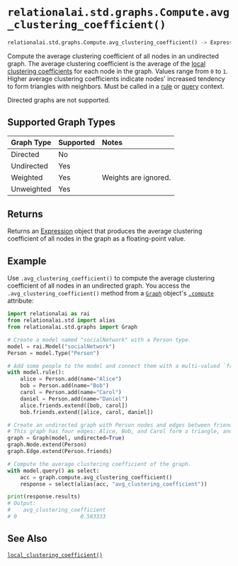 # `relationalai.std.graphs.Compute.avg_clustering_coefficient()`

```python
relationalai.std.graphs.Compute.avg_clustering_coefficient() -> Expression
```

Compute the average clustering coefficient of all nodes in an undirected graph.
The average clustering coefficient is the average of the
[local clustering coefficients](./local_clustering_coefficient.md) for each node in the graph.
Values range from `0` to `1`.
Higher average clustering coefficients indicate nodes' increased tendency to form triangles with neighbors.
Must be called in a [rule](../../../Model/rule.md) or [query](../../../Model/query.md) context.

Directed graphs are not supported.

## Supported Graph Types

| Graph Type | Supported | Notes |
| :--- | :--- | :------ |
| Directed | No |   |
| Undirected | Yes |   |
| Weighted | Yes | Weights are ignored. |
| Unweighted | Yes |   |

## Returns

Returns an [Expression](../../../Expression.md) object that produces
the average clustering coefficient of all nodes in the graph as a floating-point value.

## Example

Use `.avg_clustering_coefficient()` to compute the average clustering coefficient of all nodes in an undirected graph.
You access the `.avg_clustering_coefficient()` method from a [`Graph`](../Graph.md) object's
[`.compute`](../Graph/compute.md) attribute:

```python
import relationalai as rai
from relationalai.std import alias
from relationalai.std.graphs import Graph

# Create a model named "socialNetwork" with a Person type.
model = rai.Model("socialNetwork")
Person = model.Type("Person")

# Add some people to the model and connect them with a multi-valued `friend` property.
with model.rule():
    alice = Person.add(name="Alice")
    bob = Person.add(name="Bob")
    carol = Person.add(name="Carol")
    daniel = Person.add(name="Daniel")
    alice.friends.extend([bob, carol])
    bob.friends.extend([alice, carol, daniel])

# Create an undirected graph with Person nodes and edges between friends.
# This graph has four edges: Alice, Bob, and Carol form a triangle, and Daniel is only connected to Bob.
graph = Graph(model, undirected=True)
graph.Node.extend(Person)
graph.Edge.extend(Person.friends)

# Compute the average clustering coefficient of the graph.
with model.query() as select:
    acc = graph.compute.avg_clustering_coefficient()
    response = select(alias(acc, "avg_clustering_coefficient"))

print(response.results)
# Output:
#    avg_clustering_coefficient
# 0                    0.583333
```

## See Also

[`local_clustering_coefficient()`](./local_clustering_coefficient.md)
